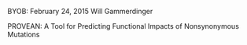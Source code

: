 BYOB: February 24, 2015
Will Gammerdinger

PROVEAN: A Tool for Predicting Functional Impacts of Nonsynonymous Mutations